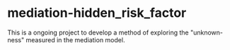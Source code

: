 # mediation-hidden_risk_factor

This is a ongoing project to develop a method of exploring the "unknown-ness" measured in the mediation model.
